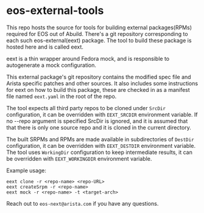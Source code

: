 # eos-external-tools

This repo hosts the source for tools for building external packages(RPMs) required for EOS out of Abuild.
There's a git repository corresponding to each such eos-external(eext) package. The tool to build these
package is hosted here and is called eext.

eext is a thin wrapper around Fedora mock, and is responsible to autogenerate a mock configuration.

This external package's git repository contains the modified spec file and
Arista specific patches and other sources.
It also includes some instructions for eext on how to build this package,
these are checked in as a manifest file named `eext.yaml` in the root of the repo.

The tool expects all third party repos to be cloned under `SrcDir` configuration,
it can be overridden with `EEXT_SRCDIR` environment variable.
If no --repo argument is specified SrcDir is ignored, and it is assumed that
that there is only one source repo and it is cloned in the current directory.

The built SRPMs and RPMs are made available in subdirectories of `DestDir` configuration,
it can be overridden with `EEXT_DESTDIR` environment variable.
The tool uses `WorkingDir` configuration to keep intermediate results,
it can be overridden with `EEXT_WORKINGDIR` environment variable.


Example usage:
```
eext clone -r <repo-name> <repo-URL>
eext createSrpm -r <repo-name>
eext mock -r <repo-name> -t <target-arch>
```

Reach out to `eos-next@arista.com` if you have any questions.
